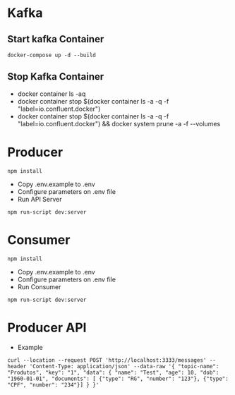 # Kafka

## Start kafka Container
``docker-compose up -d --build``

## Stop Kafka Container
- docker container ls -aq
- docker container stop $(docker container ls -a -q -f "label=io.confluent.docker")
- docker container stop $(docker container ls -a -q -f "label=io.confluent.docker") && docker system prune -a -f --volumes

# Producer

``npm install``

* Copy .env.example to .env
* Configure parameters on .env file
* Run API Server
  
``npm run-script dev:server``

# Consumer

``npm install``

* Copy .env.example to .env
* Configure parameters on .env file
* Run Consumer
  
``npm run-script dev:server``

# Producer API 

* Example

`curl --location --request POST 'http://localhost:3333/messages'
--header 'Content-Type: application/json'
--data-raw '{
    "topic-name": "Produtos",
    "key": "1",
    "data": {
        "name": "Test",
        "age": 10,
        "dob": "1960-01-01",
        "documents": [
        	{"type": "RG", "number": "123"},
        	{"type": "CPF", "number": "234"}]
    }
}'`
